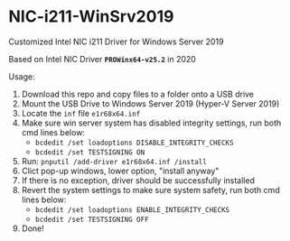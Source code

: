 # NIC-i211-WinSrv2019
Customized Intel NIC i211 Driver for Windows Server 2019

Based on Intel NIC Driver **`PROWinx64-v25.2`** in 2020

Usage:

1. Download this repo and copy files to a folder onto a USB drive
2. Mount the USB Drive to Windows Server 2019 (Hyper-V Server 2019)
3. Locate the `inf` file `e1r68x64.inf`
4. Make sure win server system has disabled integrity settings, run both cmd lines below:
   - `bcdedit /set loadoptions DISABLE_INTEGRITY_CHECKS`
   - `bcdedit /set TESTSIGNING ON`
5. Run: `pnputil /add-driver e1r68x64.inf /install`
6. Clict pop-up windows, lower option, "install anyway"
7. If there is no exception, driver should be successfully installed
8. Revert the system settings to make sure system safety, run both cmd lines below:
   - `bcdedit /set loadoptions ENABLE_INTEGRITY_CHECKS`
   - `bcdedit /set TESTSIGNING OFF`
9. Done!
